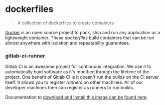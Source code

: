 # dockerfiles

> A collection of dockerfiles to create containers

[Docker](http://docker.io) is an open source project to pack, ship and run any application as a lightweight container. These *dockerfiles* build containers that can be run almost anywhere with isolation and repeatability guarentees.


### gitlab-ci-runner

Gitlab CI is an awesome project for continuous integration.  We use it to automatically buid software as it's modified through the lifetime of the project.  One benefit of Gitlab CI is it doesn't run the builds on the CI server itself.  It allows you to register *runners* on other machines.  All of our developer machines then can register as runners to run builds. 

Documentation to [download and install this image can be found here](gitlab-ci-runner/README.md).

